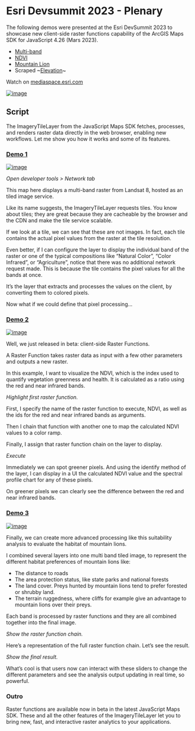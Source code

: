 # Esri Devsummit 2023 - Plenary

The following demos were presented at the Esri DevSummit 2023 to showcase new client-side raster functions capability of the ArcGIS Maps SDK for JavaScript 4.26 (Mars 2023).

- [Multi-band](https://2023-devsummit-plenary.netlify.app/multi-band.html)
- [NDVI](https://2023-devsummit-plenary.netlify.app/ndvi.html)
- [Mountain Lion](https://2023-devsummit-plenary.netlify.app/mountain-lion.html)
- Scraped ~[Elevation](https://2023-devsummit-plenary.netlify.app/elevation.html)~

Watch on [mediaspace.esri.com](https://mediaspace.esri.com/media/t/1_nljpgowo?st=384&ed=648)

[![image](https://user-images.githubusercontent.com/1074239/228088048-3ceccb21-eb79-43f0-8f4a-c628dd5318d6.png)](https://mediaspace.esri.com/media/t/1_nljpgowo?st=384&ed=648)

## Script

The ImageryTileLayer from the JavaScript Maps SDK fetches, processes, and renders raster data directly in the web browser, enabling new workflows.
Let me show you how it works and some of its features.

### [Demo 1](https://2023-devsummit-plenary.netlify.app/multi-band.html)

[![image](https://user-images.githubusercontent.com/1074239/228088469-d46a275b-203c-4511-bf31-2c0db1331194.png)](https://2023-devsummit-plenary.netlify.app/multi-band.html)

_Open developer tools > Network tab_

This map here displays a multi-band raster from Landsat 8, hosted as an tiled image service.

Like its name suggests, the ImageryTileLayer requests tiles. You know about tiles; they are great because they are cacheable by the browser and the CDN and make the tile service scalable.

If we look at a tile, we can see that these are not images. In fact, each tile contains the actual pixel values from the raster at the tile resolution. 

Even better, if I can configure the layer to display the individual band of the raster or one of the typical compositions like “Natural Color”, “Color Infrared”, or “Agriculture”, notice that there was no additional network request made. This is because the tile contains the pixel values for all the bands at once.

It’s the layer that extracts and processes the values on the client, by converting them to colored pixels.

Now what if we could define that pixel processing…

### [Demo 2](https://2023-devsummit-plenary.netlify.app/ndvi.html)

[![image](https://user-images.githubusercontent.com/1074239/228088548-c24068b5-f795-45ca-873f-e3c7869f8ca7.png)](https://2023-devsummit-plenary.netlify.app/ndvi.html)

Well, we just released in beta: client-side Raster Functions.

A Raster Function takes raster data as input with a few other parameters and outputs a new raster.

In this example, I want to visualize the NDVI, which is the index used to quantify vegetation greenness and health. It is calculated as a ratio using the red and near infrared bands.

_Highlight first raster function._

First, I specify the name of the raster function to execute, NDVI, as well as the ids for the red and near infrared bands as arguments.

Then I chain that function with another one to map the calculated NDVI values to a color ramp. 

Finally, I assign that raster function chain on the layer to display.

_Execute_

Immediately we can spot greener pixels. And using the identify method of the layer, I can display in a UI the calculated NDVI value and the spectral profile chart for any of these pixels.

On greener pixels we can clearly see the difference between the red and near infrared bands.

### [Demo 3](https://2023-devsummit-plenary.netlify.app/mountain-lion.html)

[![image](https://user-images.githubusercontent.com/1074239/228088668-f5043584-69af-4a96-9945-827cf3148b7c.png)](https://2023-devsummit-plenary.netlify.app/mountain-lion.html)

Finally, we can create more advanced processing like this suitability analysis to evaluate the habitat of mountain lions.

I combined several layers into one multi band tiled image, to represent the different habitat preferences of mountain lions like:
-	The distance to roads
-	The area protection status, like state parks and national forests
-	The land cover. Preys hunted by mountain lions tend to prefer forested or shrubby land.
-	The terrain ruggedness, where cliffs for example give an advantage to mountain lions over their preys.

Each band is processed by raster functions and they are all combined together into the final image.

_Show the raster function chain._

Here’s a representation of the full raster function chain. Let’s see the result.

_Show the final result._

What’s cool is that users now can interact with these sliders to change the different parameters and see the analysis output updating in real time, so powerful.

### Outro

Raster functions are available now in beta in the latest JavaScript Maps SDK. These and all the other features of the ImageryTileLayer let you to bring new, fast, and interactive raster analytics to your applications. 

